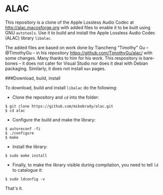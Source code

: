 ALAC
====

This repository is a clone of the Apple Lossless Audio Codec at http://alac.macosforge.org with added files to enable it to be built using GNU `autotools`. Use it to build and install the Apple Lossless Audio Codec (ALAC) library `libalac`.

The added files are based on work done by Tiancheng "Timothy" Gu – @TimothyGu – in his repository https://github.com/TimothyGu/alac/ with some changes. Many thanks to him for his work. This respository is bare-bones – it does not cater for Visual Studio nor does it deal with Debian packaging. Similarly, it does not install `man` pages.

###Download, build, install

To download, build and install `libalac` do the following:

* Clone the repository and `cd` into the folder:
```
$ git clone https://github.com/mikebrady/alac.git
$ cd alac
```
* Configure the build and make the library:
```
$ autoreconf -fi
$ ./configure
$ make
```
* Install the library:
```
$ sudo make install
```
* Finally, to make the library visible during compilation, you need to tell `ld` to catalogue it:
```
$ sudo ldconfig -v
```
That's it. 
